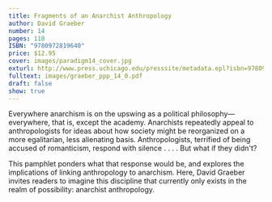 ```yaml
---
title: Fragments of an Anarchist Anthropology
author: David Graeber
number: 14
pages: 118
ISBN: "9780972819640"
price: $12.95
cover: images/paradigm14_cover.jpg
exturl: http://www.press.uchicago.edu/presssite/metadata.epl?isbn=9780972819640
fulltext: images/graeber_ppp_14_0.pdf
draft: false
show: true
---
```

Everywhere anarchism is on the upswing as a political philosophy—everywhere, that is, except the academy. Anarchists repeatedly appeal to anthropologists for ideas about how society might be reorganized on a more egalitarian, less alienating basis. Anthropologists, terrified of being accused of romanticism, respond with silence . . . . But what if they didn't?

This pamphlet ponders what that response would be, and explores the implications of linking anthropology to anarchism. Here, David Graeber invites readers to imagine this discipline that currently only exists in the realm of possibility: anarchist anthropology.
